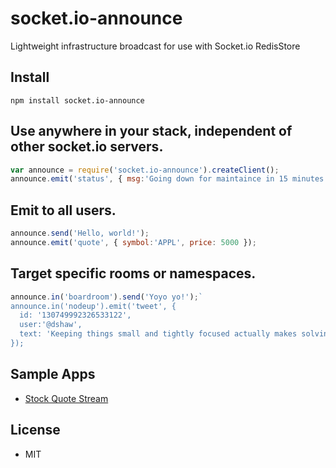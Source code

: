 # socket.io-announce
Lightweight infrastructure broadcast for use with Socket.io RedisStore

## Install

```
npm install socket.io-announce
```

## Use anywhere in your stack, independent of other socket.io servers.

```javascript
var announce = require('socket.io-announce').createClient();
announce.emit('status', { msg:'Going down for maintaince in 15 minutes', countdown: 15*60*1000 });
```

## Emit to all users.

```javascript
announce.send('Hello, world!');
announce.emit('quote', { symbol:'APPL', price: 5000 });
```

## Target specific rooms or namespaces.

```javascript
announce.in('boardroom').send('Yoyo yo!');`
announce.in('nodeup').emit('tweet', {
  id: '130749992326533122',
  user:'@dshaw',
  text: 'Keeping things small and tightly focused actually makes solving big problems easier.'
});
```

## Sample Apps

* [Stock Quote Stream](https://github.com/dshaw/socket.io-announce/tree/master/examples/stock-quotes)

## License

* MIT

